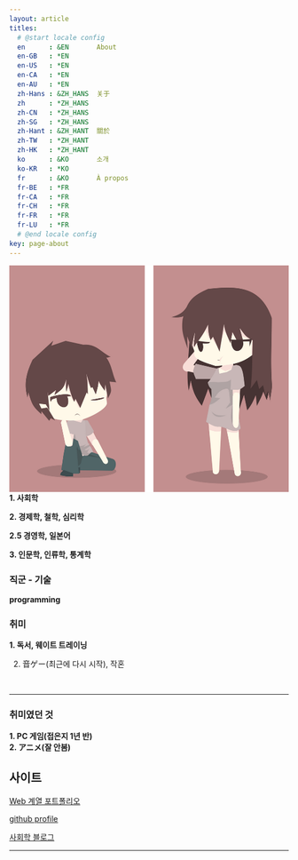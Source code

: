 ```yaml
---
layout: article
titles:
  # @start locale config
  en      : &EN       About
  en-GB   : *EN
  en-US   : *EN
  en-CA   : *EN
  en-AU   : *EN
  zh-Hans : &ZH_HANS  关于
  zh      : *ZH_HANS
  zh-CN   : *ZH_HANS
  zh-SG   : *ZH_HANS
  zh-Hant : &ZH_HANT  關於
  zh-TW   : *ZH_HANT
  zh-HK   : *ZH_HANT
  ko      : &KO       소개
  ko-KR   : *KO
  fr      : &KO       À propos
  fr-BE   : *FR
  fr-CA   : *FR
  fr-CH   : *FR
  fr-FR   : *FR
  fr-LU   : *FR
  # @end locale config
key: page-about
---
```


<img align="right" class="image image--xl" src="\INTP.png"/>

   

#  

# 

  

# 

  

# 

  

# 

  

# 

**1. 사회학**  

**2. 경제학, 철학, 심리학**  

**2.5 경영학, 일본어**  

**3. 인문학, 인류학, 통계학**




### 직군 - 기술
**programming**



### 취미

**1. 독서, 웨이트 트레이닝**  

2. 音ゲー(최근에 다시 시작), 작혼
   
   
   ​    
---

### 취미였던 것

**1. PC 게임(접은지 1년 반)**  
**2. アニメ(잘 안봄)**  







## 사이트
[Web 계열 포트폴리오](https://dongsub-joung.github.io/web/result/intro.html)  

[github profile](https://github.com/dongsub-joung)  

[사회학 블로그](https://intp-sociology.tistory.com/)  






---
